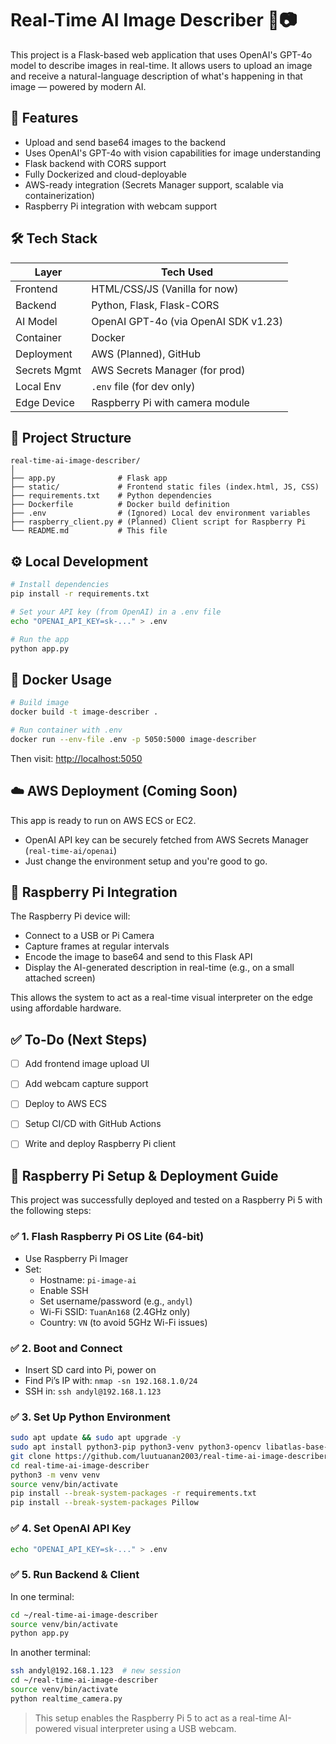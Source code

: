 # Real-Time AI Image Describer 🧠📷

This project is a Flask-based web application that uses OpenAI's GPT-4o model to describe images in real-time. It allows users to upload an image and receive a natural-language description of what's happening in that image — powered by modern AI.

## 🚀 Features

- Upload and send base64 images to the backend
- Uses OpenAI's GPT-4o with vision capabilities for image understanding
- Flask backend with CORS support
- Fully Dockerized and cloud-deployable
- AWS-ready integration (Secrets Manager support, scalable via containerization)
- Raspberry Pi integration with webcam support

## 🛠 Tech Stack

| Layer         | Tech Used                           |
|--------------|--------------------------------------|
| Frontend     | HTML/CSS/JS (Vanilla for now)        |
| Backend      | Python, Flask, Flask-CORS            |
| AI Model     | OpenAI GPT-4o (via OpenAI SDK v1.23) |
| Container    | Docker                               |
| Deployment   | AWS (Planned), GitHub                |
| Secrets Mgmt | AWS Secrets Manager (for prod)       |
| Local Env    | `.env` file (for dev only)           |
| Edge Device  | Raspberry Pi with camera module      |

## 🧩 Project Structure

```
real-time-ai-image-describer/
│
├── app.py              # Flask app
├── static/             # Frontend static files (index.html, JS, CSS)
├── requirements.txt    # Python dependencies
├── Dockerfile          # Docker build definition
├── .env                # (Ignored) Local dev environment variables
├── raspberry_client.py # (Planned) Client script for Raspberry Pi
└── README.md           # This file
```

## ⚙️ Local Development

```bash
# Install dependencies
pip install -r requirements.txt

# Set your API key (from OpenAI) in a .env file
echo "OPENAI_API_KEY=sk-..." > .env

# Run the app
python app.py
```

## 🐳 Docker Usage

```bash
# Build image
docker build -t image-describer .

# Run container with .env
docker run --env-file .env -p 5050:5000 image-describer
```

Then visit: [http://localhost:5050](http://localhost:5050)

## ☁️ AWS Deployment (Coming Soon)

This app is ready to run on AWS ECS or EC2.

- OpenAI API key can be securely fetched from AWS Secrets Manager (`real-time-ai/openai`)
- Just change the environment setup and you're good to go.

## 🍓 Raspberry Pi Integration

The Raspberry Pi device will:

- Connect to a USB or Pi Camera
- Capture frames at regular intervals
- Encode the image to base64 and send to this Flask API
- Display the AI-generated description in real-time (e.g., on a small attached screen)

This allows the system to act as a real-time visual interpreter on the edge using affordable hardware.

## ✅ To-Do (Next Steps)

- [ ] Add frontend image upload UI
- [ ] Add webcam capture support
- [ ] Deploy to AWS ECS
- [ ] Setup CI/CD with GitHub Actions
- [ ] Write and deploy Raspberry Pi client


## 🧪 Raspberry Pi Setup & Deployment Guide

This project was successfully deployed and tested on a Raspberry Pi 5 with the following steps:

### ✅ 1. Flash Raspberry Pi OS Lite (64-bit)
- Use Raspberry Pi Imager
- Set:
  - Hostname: `pi-image-ai`
  - Enable SSH
  - Set username/password (e.g., `andyl`)
  - Wi-Fi SSID: `TuanAn168` (2.4GHz only)
  - Country: `VN` (to avoid 5GHz Wi-Fi issues)

### ✅ 2. Boot and Connect
- Insert SD card into Pi, power on
- Find Pi’s IP with: `nmap -sn 192.168.1.0/24`
- SSH in: `ssh andyl@192.168.1.123`

### ✅ 3. Set Up Python Environment
```bash
sudo apt update && sudo apt upgrade -y
sudo apt install python3-pip python3-venv python3-opencv libatlas-base-dev libjpeg-dev git -y
git clone https://github.com/luutuanan2003/real-time-ai-image-describer.git
cd real-time-ai-image-describer
python3 -m venv venv
source venv/bin/activate
pip install --break-system-packages -r requirements.txt
pip install --break-system-packages Pillow
```

### ✅ 4. Set OpenAI API Key
```bash
echo "OPENAI_API_KEY=sk-..." > .env
```

### ✅ 5. Run Backend & Client
In one terminal:
```bash
cd ~/real-time-ai-image-describer
source venv/bin/activate
python app.py
```

In another terminal:
```bash
ssh andyl@192.168.1.123  # new session
cd ~/real-time-ai-image-describer
source venv/bin/activate
python realtime_camera.py
```

> This setup enables the Raspberry Pi 5 to act as a real-time AI-powered visual interpreter using a USB webcam.

